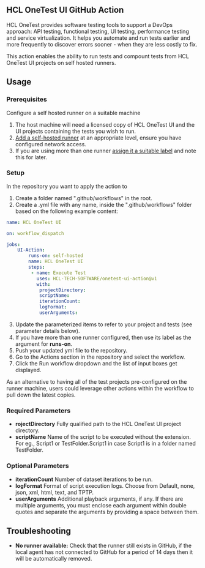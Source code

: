 ## HCL OneTest UI GitHub Action
HCL OneTest provides software testing tools to support a DevOps approach: API testing, functional testing, UI testing, performance testing and service virtualization. It helps you automate and run tests earlier and more frequently to discover errors sooner - when they are less costly to fix.

This action enables the ability to run tests and compount tests from HCL OneTest UI projects on self hosted runners.

## Usage

### Prerequisites

Configure a self hosted runner on a suitable machine
1. The host machine will need a licensed copy of HCL OneTest UI and the UI projects containing the tests you wish to run.
2. [Add a self-hosted runner](https://docs.github.com/en/actions/hosting-your-own-runners/adding-self-hosted-runners) at an appropriate level, ensure you have configured network access.
3. If you are using more than one runner [assign it a suitable label](https://docs.github.com/en/actions/hosting-your-own-runners/using-labels-with-self-hosted-runners) and note this for later.

### Setup
In the repository you want to apply the action to
1. Create a folder named ".github/workflows" in the root.
2. Create a .yml file with any name, inside the ".github/workflows" folder based on the following example content:

```yaml
name: HCL OneTest UI

on: workflow_dispatch

jobs:
    UI-Action:
        runs-on: self-hosted
        name: HCL OneTest UI
        steps:
         - name: Execute Test
           uses: HCL-TECH-SOFTWARE/onetest-ui-action@v1
           with:
            projectDirectory: 
            scriptName: 
            iterationCount:
            logFormat:  
            userArguments:

```

3. Update the parameterized items to refer to your project and tests (see parameter details below).
4. If you have more than one runner configured, then use its label as the argument for **runs-on**.
5. Push your updated yml file to the repository.
6. Go to the Actions section in the repository and select the workflow.
7. Click the Run workflow dropdown and the list of input boxes get displayed.

As an alternative to having all of the test projects pre-configured on the runner machine, users could leverage other actions within the workflow to pull down the latest copies. 

### Required Parameters

- **rojectDirectory** Fully qualified path to the HCL OneTest UI project directory.
- **scriptName** Name of the script to be executed without the extension. For eg., Script1 or TestFolder.Script1 in case Script1 is in a folder named TestFolder.

### Optional Parameters
- **iterationCount** Number of dataset iterations to be run.
- **logFormat** Format of script execution logs. Choose from Default, none, json, xml, html, text, and TPTP.
- **userArguments** Additional playback arguments, if any. If there are multiple arguments, you must enclose each argument within double quotes and separate the arguments by providing a space between them.

## Troubleshooting
- **No runner available:** Check that the runner still exists in GitHub, if the local agent has not connected to GitHub for a period of 14 days then it will be automatically removed.

